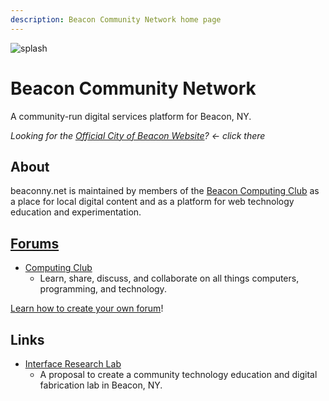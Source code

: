 ```yaml
---
description: Beacon Community Network home page
---
```


![splash](https://user-images.githubusercontent.com/585182/162760057-c2af20f1-3e05-4725-be37-3e0baa24facf.png)


# Beacon Community Network


A community-run digital services platform for Beacon, NY.

_Looking for the [Official City of Beacon Website](https://beaconny.gov)? &larr; click there_


## About

beaconny.net is maintained by members of the <a href="http://computing.beaconny.net">Beacon Computing Club</a> as a place for local digital content and as a platform for web technology education and experimentation.


## [Forums](forums)

- [Computing Club](http://computing.beaconny.net)
  - Learn, share, discuss, and collaborate on all things computers, programming, and technology.

[Learn how to create your own forum](/pages/beaconny-net/start-a-new-forum)!


## Links

- [Interface Research Lab](https://irl.beaconny.net/)
  - A proposal to create a community technology education and digital fabrication lab in Beacon, NY.
